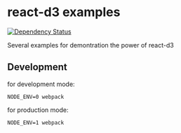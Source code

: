 # react-d3 examples

[![Dependency Status](https://gemnasium.com/react-d3/react-d3-example.svg)](https://gemnasium.com/react-d3/react-d3-example)

Several examples for demontration the power of react-d3

## Development

for development mode:

```
NODE_ENV=0 webpack
```

for production mode:

```
NODE_ENV=1 webpack
```
